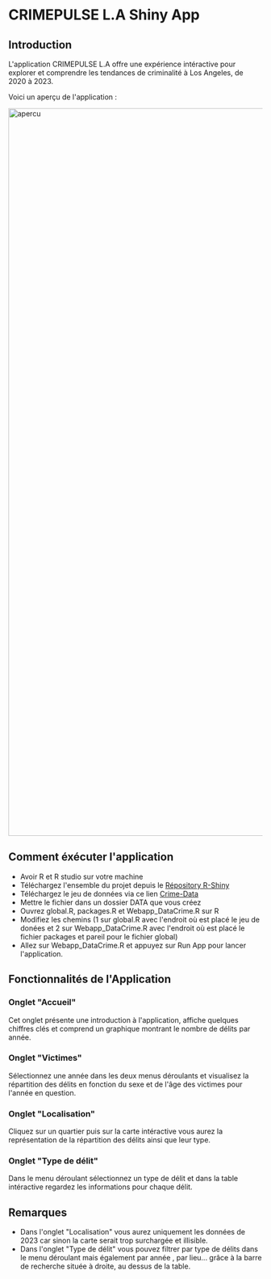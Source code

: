 # CRIMEPULSE L.A Shiny App 

## Introduction
L'application CRIMEPULSE L.A offre une expérience intéractive pour explorer et comprendre les tendances de criminalité à Los Angeles, de 2020 à 2023.

Voici un aperçu de l'application : 

<img width="1440" alt="apercu" src="https://github.com/CeliaMarty/Projet-R-Shiny-/assets/152623002/36008021-53c6-4b47-96ca-9f1686ab0da9">


## Comment éxécuter l'application
- Avoir R et R studio sur votre machine
- Téléchargez l'ensemble du projet depuis le [Répository R-Shiny](https://github.com/CeliaMarty/Projet-R-Shiny-)
- Téléchargez le jeu de données via ce lien [Crime-Data](https://data.lacity.org/Public-Safety/Crime-Data-from-2020-to-Present/2nrs-mtv8/about_data)
- Mettre le fichier dans un dossier DATA que vous créez
- Ouvrez global.R, packages.R et Webapp_DataCrime.R sur R
- Modifiez les chemins (1 sur global.R avec l'endroit où est placé le jeu de donées et 2 sur Webapp_DataCrime.R avec l'endroit où est placé le fichier packages et pareil pour le fichier global)
- Allez sur Webapp_DataCrime.R et appuyez sur Run App pour lancer l'application. 
  

## Fonctionnalités de l'Application

### Onglet "Accueil"
Cet onglet présente une introduction à l'application, affiche quelques chiffres clés et comprend un graphique montrant le nombre de délits par année.

### Onglet "Victimes"
Sélectionnez une année dans les deux menus déroulants et visualisez la répartition des délits en fonction du sexe et de l'âge des victimes pour l'année en question.

### Onglet "Localisation"
Cliquez sur un quartier puis sur la carte intéractive vous aurez la représentation de la répartition des délits ainsi que leur type.

### Onglet "Type de délit"
Dans le menu déroulant sélectionnez un type de délit et dans la table intéractive regardez les informations pour chaque délit.

## Remarques 
- Dans l'onglet "Localisation" vous aurez uniquement les données de 2023 car sinon la carte serait trop surchargée et illisible.
- Dans l'onglet "Type de délit" vous pouvez filtrer par type de délits dans le menu déroulant mais également par année , par lieu... grâce à la barre de recherche située à droite, au dessus de la table. 

